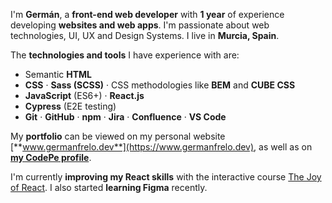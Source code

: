 I'm **Germán**, a **front-end web developer** with **1 year** of experience developing **websites and web apps**. I'm passionate about web technologies, UI, UX and Design Systems. I live in **Murcia, Spain**.

The **technologies and tools** I have experience with are:

- Semantic **HTML**
- **CSS** · **Sass (SCSS)** · CSS methodologies like **BEM** and **CUBE CSS**
- **JavaScript** (ES6+) · **React.js**
- **Cypress** (E2E testing)
- **Git** · **GitHub** · **npm** · **Jira** · **Confluence** · **VS Code**

My **portfolio** can be viewed on my personal website [**www.germanfrelo.dev**](https://www.germanfrelo.dev), as well as on [**my CodePe profile**](https://codepen.io/germanfrelo).

I'm currently **improving my React skills** with the interactive course [The Joy of React](https://www.joyofreact.com). I also started **learning Figma** recently.
